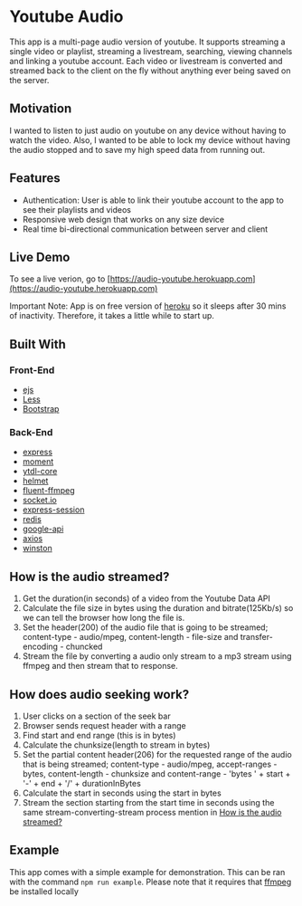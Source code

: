 # Youtube Audio
This app is a multi-page audio version of youtube. It supports streaming a single video or playlist, streaming a livestream, searching, viewing channels and linking a youtube account. Each video or livestream is converted and streamed back to the client on the fly without anything ever being saved on the server.

## Motivation
I wanted to listen to just audio on youtube on any device without having to watch the video. Also, I wanted to be able to lock my device without having the audio stopped and to save my high speed data from running out.

## Features
* Authentication: User is able to link their youtube account to the app to see their playlists and videos
* Responsive web design that works on any size device
* Real time bi-directional communication between server and client


## Live Demo
To see a live verion, go to [https://audio-youtube.herokuapp.com](https://audio-youtube.herokuapp.com)

Important Note: App is on free version of [heroku](https://www.heroku.com) so it sleeps after 30 mins of inactivity. Therefore, it takes a little while to start up.

## Built With

### Front-End
* [ejs](http://ejs.co/)
* [Less](http://lesscss.org/)
* [Bootstrap](https://getbootstrap.com/)

### Back-End
* [express](https://expressjs.com/)
* [moment](https://momentjs.com/)
* [ytdl-core](https://github.com/fent/node-ytdl-core#readme)
* [helmet](https://helmetjs.github.io/)
* [fluent-ffmpeg](https://github.com/fluent-ffmpeg/node-fluent-ffmpeg)
* [socket.io](https://socket.io/)
* [express-session](https://github.com/expressjs/session#express-session)
* [redis](http://redis.js.org/)
* [google-api](https://github.com/googleapis/google-api-nodejs-client#readme)
* [axios](https://github.com/axios/axios)
* [winston](https://github.com/winstonjs/winston#readme)

## How is the audio streamed?

1. Get the duration(in seconds) of a video from the Youtube Data API
2. Calculate the file size in bytes using the duration and bitrate(125Kb/s) so we can tell the browser how long the file is.
3. Set the header(200) of the audio file that is going to be streamed; content-type - audio/mpeg, content-length - file-size and transfer-encoding - chuncked
4. Stream the file by converting a audio only stream to a mp3 stream using ffmpeg and then stream that to response.

## How does audio seeking work?

1. User clicks on a section of the seek bar
2. Browser sends request header with a range
3. Find start and end range (this is in bytes)
4. Calculate the chunksize(length to stream in bytes)
4. Set the partial content header(206) for the requested range of the audio that is being streamed; content-type - audio/mpeg, accept-ranges - bytes, content-length - chunksize and content-range - 'bytes ' + start + '-' + end + '/' + durationInBytes
5. Calculate the start in seconds using the start in bytes
6. Stream the section starting from the start time in seconds using the same stream-converting-stream process mention in [How is the audio streamed?](#how-is-the-audio-streamed?)

## Example
This app comes with a simple example for demonstration. This can be ran with the command `npm run example`. Please note that it requires that [ffmpeg](http://www.ffmpeg.org/) be installed locally
